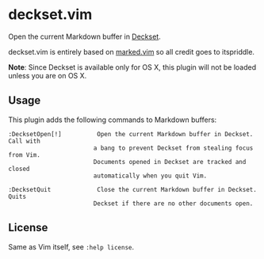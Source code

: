 # deckset.vim

Open the current Markdown buffer in [Deckset](http://decksetapp.com/). 

deckset.vim is entirely based on [marked.vim](https://github.com/itspriddle/vim-marked)
so all credit goes to itspriddle.

**Note**: Since Deckset is available only for OS X, this plugin will not be loaded
unless you are on OS X.

## Usage

This plugin adds the following commands to Markdown buffers:

    :DecksetOpen[!]          Open the current Markdown buffer in Deckset. Call with
                            a bang to prevent Deckset from stealing focus from Vim.
                            Documents opened in Deckset are tracked and closed
                            automatically when you quit Vim.

    :DecksetQuit             Close the current Markdown buffer in Deckset. Quits
                            Deckset if there are no other documents open.

## License

Same as Vim itself, see `:help license`.
